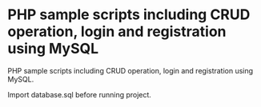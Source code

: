 PHP sample scripts including CRUD operation, login and registration using MySQL
========

PHP sample scripts including CRUD operation, login and registration using MySQL.

Import database.sql before running project.